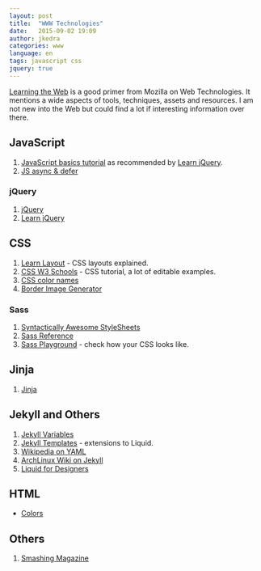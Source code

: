 ```yaml
---
layout: post
title:  "WWW Technologies"
date:   2015-09-02 19:09
author: jkedra
categories: www
language: en
tags: javascript css
jquery: true
---
```


[Learning the Web][ltw] is a good primer from Mozilla on Web Technologies.
It mentions a wide aspects of tools, techniques, assets and resources.
I am not new into the Web but could find a lot if interesting information
over there.

## JavaScript

1. [JavaScript basics tutorial](js-basics) as recommended by [Learn jQuery][jql].
2. [JS async & defer](http://davidwalsh.name/html5-async)

### jQuery
1. [jQuery]
2. [Learn jQuery][jql]

## CSS
1. [Learn Layout](http://learnlayout.com/) - CSS layouts explained.
2. [CSS W3 Schools][csslrn1] - CSS tutorial, a lot of editable examples.
3. [CSS color names][csscol1]
4. [Border Image Generator](http://border-image.com)

### Sass
1. [Syntactically Awesome StyleSheets][Sass]
2. [Sass Reference][sassref]
3. [Sass Playground](saasmeister.com) - check how your CSS looks like.


## Jinja
1. [Jinja]

## Jekyll and Others
1. [Jekyll Variables](http://jekyllrb.com/docs/variables/)
2. [Jekyll Templates](https://jekyllrb.com/docs/templates/) -
   extensions to Liquid.
3. [Wikipedia on YAML](https://en.wikipedia.org/wiki/YAML)
4. [ArchLinux Wiki on Jekyll](https://wiki.archlinux.org/index.php/Jekyll)
5. [Liquid for Designers](https://github.com/Shopify/liquid/wiki/Liquid-for-Designers)

## HTML
* [Colors](http://www.w3schools.com/html/html_colornames.asp)


## Others
1. [Smashing Magazine](http://www.smashingmagazine.com/)

[csslrn1]:     http://www.w3schools.com/css/
[cssref1]:     http://www.w3schools.com/cssref/
[csscol1]:     http://www.w3schools.com/cssref/css_colornames.asp
[ltw]:         https://developer.mozilla.org/en-US/Learn
[js-basics]:   https://developer.mozilla.org/en-US/Learn/Getting_started_with_the_web/JavaScript_basics
[jquery]:      https://jquery.com/
[jql]:         http://learn.jquery.com/
[jinja]:       http://jinja.pocoo.org/
[jekyll]:      http://jekyllrb.com
[jekyll-gh]:   https://github.com/jekyll/jekyll
[jekyll-help]: https://github.com/jekyll/jekyll-help
[liquid]:      http://liquidmarkup.org/
[textile]:     http://redcloth.org/textile
[md]:          http://daringfireball.net/projects/markdown/
[sass]:        http://sass-lang.com/guide
[sassref]:     http://sass-lang.com/documentation/file.SASS_REFERENCE.html
